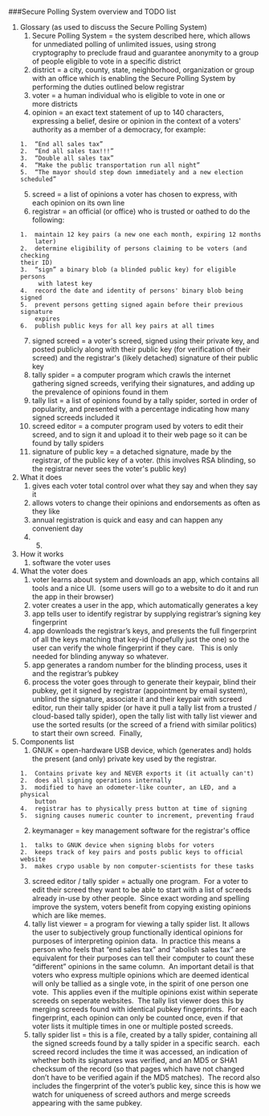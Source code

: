 ###Secure Polling System overview and TODO list

<ol><li>Glossary (as used to discuss the Secure Polling System)

  1.  Secure Polling System = the system described here, which allows for
      unmediated polling of unlimited issues, using strong cryptography to
      preclude fraud and guarantee anonymity to a group of people eligible
      to vote in a specific district 
  2.  district = a city, county, state, neighborhood, organization or
      group with an office which is enabling the Secure Polling System by
      performing the duties outlined below registrar
  3.  voter = a human individual who is eligible to vote in one or
      more districts
  4.  opinion = an exact text statement of up to 140 characters,
      expressing a belief, desire or opinion in the context of a voters'
      authority as a member of a democracy, for example:

    1.  “End all sales tax”
    2.  “End all sales tax!!!”
    3.  “Double all sales tax”
    4.  “Make the public transportation run all night”
    5.  “The mayor should step down immediately and a new election
    scheduled”

  5.  screed = a list of opinions a voter has chosen to express, with
    each opinion on its own line
  6.  registrar = an official (or office) who is trusted or oathed to do
    the following:

    1.  maintain 12 key pairs (a new one each month, expiring 12 months
        later)
    2.  determine eligibility of persons claiming to be voters (and checking
    their ID)
    3.  “sign” a binary blob (a blinded public key) for eligible persons
         with latest key
    4.  record the date and identity of persons' binary blob being signed
    5.  prevent persons getting signed again before their previous signature
        expires
    6.  publish public keys for all key pairs at all times

  7.  signed screed = a voter's screed, signed using their private key,
      and posted publicly along with their public key (for verification of
      their screed) and the registrar's (likely detached) signature of
      their public key
  8.  tally spider = a computer program which crawls the internet
      gathering signed screeds, verifying their signatures, and adding up
      the prevalence of opinions found in them
  9.  tally list = a list of opinions found by a tally spider, sorted in
      order of popularity, and presented with a percentage indicating how
      many signed screeds included it
  10. screed editor = a computer program used by voters to edit their
      screed, and to sign it and upload it to their web page so it can be
      found by tally spiders
  11. signature of public key = a detached signature, made by the
      registrar, of the public key of a voter. (this involves RSA
      blinding, so the registrar never sees the voter's public key)

</li><li>What it does

  1.  gives each voter total control over what they say and when they say
      it
  2.  allows voters to change their opinions and endorsements as often as
      they like
  3.  annual registration is quick and easy and can happen any convenient
      day
  4.  5.   

</li><li>How it works

  1.  software the voter uses

</li><li>What the voter does

  1.  voter learns about system and downloads an app, which contains all
      tools and a nice UI.  (some users will go to a website to do it and
      run the app in their browser)
  2.  voter creates a user in the app, which automatically generates a key
  3.  app tells user to identify registrar by supplying registrar’s
      signing key fingerprint
  4.  app downloads the registrar’s keys, and presents the full
      fingerprint of all the keys matching that key-id (hopefully just the
      one) so the user can verify the whole fingerprint if they care.
      This is only needed for blinding anyway so whatever.
  5.  app generates a random number for the blinding process, uses it and
      the registrar’s pubkey
  6.  process the voter goes through to generate their keypair, blind
      their pubkey, get it signed by registrar (appointment by email
      system), unblind the signature, associate it and their keypair with
      screed editor, run their tally spider (or have it pull a tally
      list from a trusted / cloud-based tally spider), open the tally list
      with tally list viewer and use the sorted results (or the screed of
      a friend with similar politics) to start their own screed.  Finally,

</li><li>Components list

  1.  GNUK = open-hardware USB device, which (generates and) holds the
      present (and only) private key used by the registrar.

    1.  Contains private key and NEVER exports it (it actually can't)
    2.  does all signing operations internally
    3.  modified to have an odometer-like counter, an LED, and a physical
        button
    4.  registrar has to physically press button at time of signing
    5.  signing causes numeric counter to increment, preventing fraud

  2.  keymanager = key management software for the registrar's office

    1.  talks to GNUK device when signing blobs for voters
    2.  keeps track of key pairs and posts public keys to official website
    3.  makes crypo usable by non computer-scientists for these tasks

  3.  screed editor / tally spider = actually one program.  For a voter to
      edit their screed they want to be able to start with a list of
      screeds already in-use by other people.  Since exact wording and
      spelling improve the system, voters benefit from copying existing
      opinions which are like memes.
  4.  tally list viewer = a program for viewing a tally spider list.
      It allows the user to subjectively group functionally identical
      opinions for purposes of interpreting opinion data.  In practice
      this means a person who feels that “end sales tax” and “abolish
      sales tax” are equivalent for their purposes can tell their computer
      to count these “different” opinions in the same column.  An
      important detail is that voters who express multiple opinions which
      are deemed identical will only be tallied as a single vote, in the
      spirit of one person one vote.  This applies even if the multiple
      opinions exist within seperate screeds on seperate websites.  The
      tally list viewer does this by merging screeds found with identical
      pubkey fingerprints.  For each fingerprint, each opinion can only be
      counted once, even if that voter lists it multiple times in one or
      multiple posted screeds.
  5.  tally spider list = this is a file, created by a tally spider,
      containing all the signed screeds found by a tally spider in a
      specific search.  each screed record includes the time it was
      accessed, an indication of whether both its signatures was verified,
      and an MD5 or SHA1 checksum of the record (so that pages which have
      not changed don’t have to be verified again if the MD5 matches).
      The record also includes the fingerprint of the voter’s public key,
      since this is how we watch for uniqueness of screed authors and
      merge screeds appearing with the same pubkey.

</li></ol>
